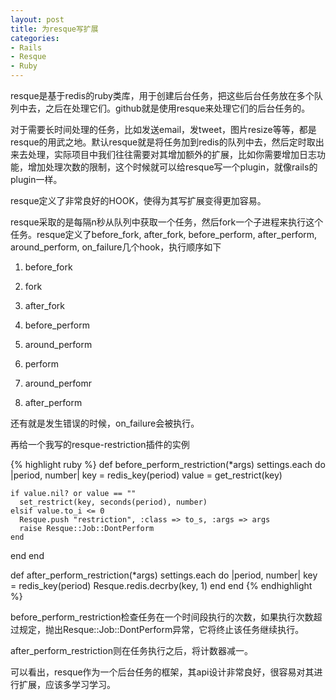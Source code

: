 ```yaml
---
layout: post
title: 为resque写扩展
categories:
- Rails
- Resque
- Ruby
---
```

resque是基于redis的ruby类库，用于创建后台任务，把这些后台任务放在多个队列中去，之后在处理它们。github就是使用resque来处理它们的后台任务的。

对于需要长时间处理的任务，比如发送email，发tweet，图片resize等等，都是resque的用武之地。默认resque就是将任务加到redis的队列中去，然后定时取出来去处理，实际项目中我们往往需要对其增加额外的扩展，比如你需要增加日志功能，增加处理次数的限制，这个时候就可以给resque写一个plugin，就像rails的plugin一样。

resque定义了非常良好的HOOK，使得为其写扩展变得更加容易。

resque采取的是每隔n秒从队列中获取一个任务，然后fork一个子进程来执行这个任务。resque定义了before_fork, after_fork, before_perform, after_perform, around_perform, on_failure几个hook，执行顺序如下

1. before_fork

2. fork

3. after_fork

4. before_perform

5. around_perform

6. perform

7. around_perfomr

8. after_perform

还有就是发生错误的时候，on_failure会被执行。

再给一个我写的resque-restriction插件的实例

{% highlight ruby %}
def before_perform_restriction(*args)
  settings.each do |period, number|
    key = redis_key(period)
    value = get_restrict(key)

    if value.nil? or value == ""
      set_restrict(key, seconds(period), number)
    elsif value.to_i <= 0
      Resque.push "restriction", :class => to_s, :args => args
      raise Resque::Job::DontPerform
    end
  end
end

def after_perform_restriction(*args)
  settings.each do |period, number|
    key = redis_key(period)
    Resque.redis.decrby(key, 1)
  end
end
{% endhighlight %}

before_perform_restriction检查任务在一个时间段执行的次数，如果执行次数超过规定，抛出Resque::Job::DontPerform异常，它将终止该任务继续执行。

after_perform_restriction则在任务执行之后，将计数器减一。

可以看出，resque作为一个后台任务的框架，其api设计非常良好，很容易对其进行扩展，应该多学习学习。

